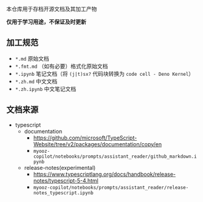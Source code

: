 本仓库用于存档开源文档及其加工产物

**仅用于学习用途，不保证及时更新**

## 加工规范

- `*.md` 原始文档
- `*.fmt.md` （如有必要）格式化原始文档
- `*.ipynb` 笔记文档（将 `(j|t)sx?` 代码块转换为 `code cell - Deno Kernel`）
- `*.zh.md` 中文文档
- `*.zh.ipynb` 中文笔记文档

## 文档来源

- typescript
  - documentation
    - https://github.com/microsoft/TypeScript-Website/tree/v2/packages/documentation/copy/en
    - `myooz-copilot/notebooks/prompts/assistant_reader/github_markdown.ipynb`
  - release-notes(experimental)
    - https://www.typescriptlang.org/docs/handbook/release-notes/typescript-5-4.html
    - `myooz-copilot/notebooks/prompts/assistant_reader/release-notes_typescript.ipynb`

